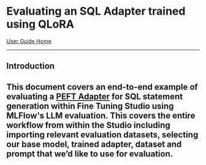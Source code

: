 # Evaluating an SQL Adapter trained using QLoRA

[User Guide Home](../user_guide.md)

-----

## Introduction

This document covers an end-to-end example of evaluating a [PEFT Adapter](https://huggingface.co/docs/transformers/main/en/peft) for SQL statement generation within Fine Tuning Studio using MLFlow's LLM evaluation. This covers the entire workflow from within the Studio including importing relevant evaluation datasets, selecting our base model, trained adapter, dataset and prompt that we’d like to use for evaluation.
-----